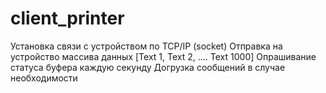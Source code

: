 # client_printer

Установка связи с устройством по TCP/IP (socket)
Отправка на устройство массива данных [Text 1, Text 2, …. Text 1000]
Опрашивание статуса буфера каждую секунду
Догрузка сообщений в случае необходимости
